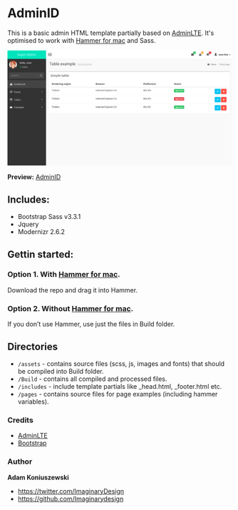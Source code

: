 AdminID
==========================

This is a basic admin HTML template partially based on [AdminLTE](https://github.com/almasaeed2010/AdminLTE). It's optimised to work with [Hammer for mac](http://hammerformac.com/) and Sass.

![AdminID](https://github.com/Imaginarydesign/adminID/raw/master/image.png)

**Preview:** [AdminID](http://imaginarydesign.github.io/adminID/)

## Includes:

* Bootstrap Sass v3.3.1
* Jquery
* Modernizr 2.6.2

## Gettin started:

### Option 1. With  [Hammer for mac](http://hammerformac.com/).

Download the repo and drag it into Hammer.

### Option 2. Without [Hammer for mac](http://hammerformac.com/).

If you don’t use Hammer, use just the files in Build folder.

## Directories

* `/assets` - contains source files (scss, js, images and fonts) that should be compiled into Build folder.
* `/Build` - contains all compiled and processed files.
* `/includes` - include template partials like _head.html, _footer.html etc.
* `/pages` - contains source files for page examples (including hammer variables).

### Credits

* [AdminLTE](https://github.com/almasaeed2010/AdminLTE)
* [Bootstrap](https://github.com/twbs/bootstrap)

### Author

**Adam Koniuszewski**

- <https://twitter.com/ImaginaryDesign>
- <https://github.com/Imaginarydesign>
